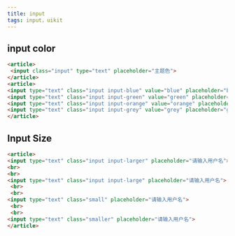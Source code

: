 ```yaml
---
title: input
tags: input，uikit
--- 
```


## input color

``` html  
<article>
 <input class="input" type="text" placeholder="主题色">
</article>
<article>
<input type="text" class="input input-blue" value="blue" placeholder="blue">
<input type="text" class="input input-green" value="green" placeholder="green">
<input type="text" class="input input-orange" value="orange" placeholder="orange">
<input type="text" class="input input-grey" value="grey" placeholder="grey"> 
</article>
```

## Input Size

``` html  
<article>
<input type="text" class="input input-larger" placeholder="请输入用户名">
<br>
<br>
<input type="text" class="input input-large" placeholder="请输入用户名">
 <br>
 <br>
<input type="text" class="small" placeholder="请输入用户名">
 <br>
 <br>
<input type="text" class="smaller" placeholder="请输入用户名"> 
</article>
  
```   
      
      
      
      
      
      
      
      
      
      
    
  ```


